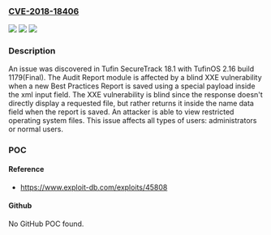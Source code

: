 ### [CVE-2018-18406](https://cve.mitre.org/cgi-bin/cvename.cgi?name=CVE-2018-18406)
![](https://img.shields.io/static/v1?label=Product&message=n%2Fa&color=blue)
![](https://img.shields.io/static/v1?label=Version&message=n%2Fa&color=blue)
![](https://img.shields.io/static/v1?label=Vulnerability&message=n%2Fa&color=brighgreen)

### Description

An issue was discovered in Tufin SecureTrack 18.1 with TufinOS 2.16 build 1179(Final). The Audit Report module is affected by a blind XXE vulnerability when a new Best Practices Report is saved using a special payload inside the xml input field. The XXE vulnerability is blind since the response doesn't directly display a requested file, but rather returns it inside the name data field when the report is saved. An attacker is able to view restricted operating system files. This issue affects all types of users: administrators or normal users.

### POC

#### Reference
- https://www.exploit-db.com/exploits/45808

#### Github
No GitHub POC found.

